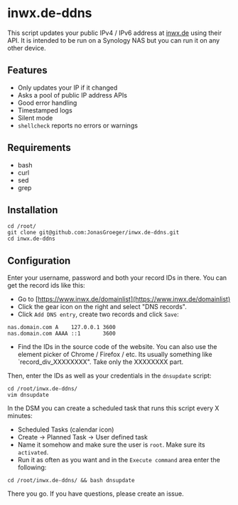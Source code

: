 # inwx.de-ddns

This script updates your public IPv4 / IPv6 address at [inwx.de](https://inwx.de/) using their API.
It is intended to be run on a Synology NAS but you can run it on any other device.

## Features

* Only updates your IP if it changed
* Asks a pool of public IP address APIs
* Good error handling
* Timestamped logs
* Silent mode
* `shellcheck` reports no errors or warnings

## Requirements

* bash
* curl
* sed
* grep

## Installation

```
cd /root/
git clone git@github.com:JonasGroeger/inwx.de-ddns.git
cd inwx.de-ddns
```

## Configuration

Enter your username, password and both your record IDs in there. You can get the
record ids like this:

* Go to [https://www.inwx.de/domainlist](https://www.inwx.de/domainlist)
* Click the gear icon on the right and select "DNS records".
* Click `Add DNS entry`, create two records and click `Save`:

```
nas.domain.com A    127.0.0.1 3600
nas.domain.com AAAA ::1       3600
```

* Find the IDs in the source code of the website. You can also use the element picker of Chrome / Firefox / etc. Its usually something like `record_div_XXXXXXXX". Take only the XXXXXXXX part.

Then, enter the IDs as well as your credentials in the `dnsupdate` script:

```
cd /root/inwx.de-ddns/
vim dnsupdate
```

In the DSM you can create a scheduled task that runs this script every X minutes:

* Scheduled Tasks (calendar icon)
* Create -> Planned Task -> User defined task
* Name it somehow and make sure the user is `root`. Make sure its `activated`.
* Run it as often as you want and in the `Execute command` area enter the following:

```
cd /root/inwx.de-ddns/ && bash dnsupdate
```

There you go. If you have questions, please create an issue.
